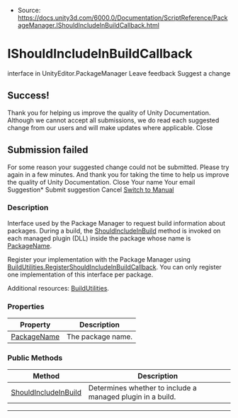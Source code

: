 * Source: https://docs.unity3d.com/6000.0/Documentation/ScriptReference/PackageManager.IShouldIncludeInBuildCallback.html

# IShouldIncludeInBuildCallback
interface in UnityEditor.PackageManager
Leave feedback
Suggest a change
## Success!
Thank you for helping us improve the quality of Unity Documentation. Although we cannot accept all submissions, we do read each suggested change from our users and will make updates where applicable.
Close
## Submission failed
For some reason your suggested change could not be submitted. Please <a>try again</a> in a few minutes. And thank you for taking the time to help us improve the quality of Unity Documentation.
Close
Your name Your email Suggestion* Submit suggestion
Cancel
[Switch to Manual](https://docs.unity3d.com/6000.0/Documentation/Manual/class-PackageManager.html "Go to PackageManager Component in the Manual")
### Description
Interface used by the Package Manager to request build information about packages.
During a build, the [ShouldIncludeInBuild](https://docs.unity3d.com/6000.0/Documentation/ScriptReference/PackageManager.IShouldIncludeInBuildCallback.ShouldIncludeInBuild.html) method is invoked on each managed plugin (DLL) inside the package whose name is [PackageName](https://docs.unity3d.com/6000.0/Documentation/ScriptReference/PackageManager.IShouldIncludeInBuildCallback.PackageName.html).  
  
Register your implementation with the Package Manager using [BuildUtilities.RegisterShouldIncludeInBuildCallback](https://docs.unity3d.com/6000.0/Documentation/ScriptReference/PackageManager.BuildUtilities.RegisterShouldIncludeInBuildCallback.html). You can only register one implementation of this interface per package.  
  
Additional resources: [BuildUtilities](https://docs.unity3d.com/6000.0/Documentation/ScriptReference/PackageManager.BuildUtilities.html).
### Properties
Property | Description  
---|---  
[PackageName](https://docs.unity3d.com/6000.0/Documentation/ScriptReference/PackageManager.IShouldIncludeInBuildCallback.PackageName.html) | The package name.  
### Public Methods
Method | Description  
---|---  
[ShouldIncludeInBuild](https://docs.unity3d.com/6000.0/Documentation/ScriptReference/PackageManager.IShouldIncludeInBuildCallback.ShouldIncludeInBuild.html) | Determines whether to include a managed plugin in a build.  
* * *
